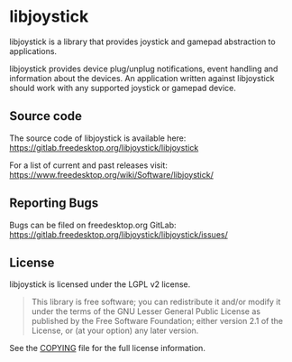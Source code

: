 libjoystick
===========

libjoystick is a library that provides joystick and gamepad abstraction to
applications.

libjoystick provides device plug/unplug notifications, event handling and
information about the devices. An application written against libjoystick
should work with any supported joystick or gamepad device.

Source code
-----------

The source code of libjoystick is available here:
https://gitlab.freedesktop.org/libjoystick/libjoystick

For a list of current and past releases visit:
https://www.freedesktop.org/wiki/Software/libjoystick/

Reporting Bugs
--------------

Bugs can be filed on freedesktop.org GitLab:
https://gitlab.freedesktop.org/libjoystick/libjoystick/issues/

License
-------

libjoystick is licensed under the LGPL v2 license.


> This library is free software; you can redistribute it and/or
> modify it under the terms of the GNU Lesser General Public
> License as published by the Free Software Foundation; either
> version 2.1 of the License, or (at your option) any later version.

See the [COPYING](https://gitlab.freedesktop.org/libjoystick/libjoystick/tree/master/COPYING)
file for the full license information.


